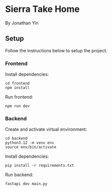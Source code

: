 # Sierra Take Home

By Jonathan Yin



## Setup
Follow the instructions below to setup the project.
### Frontend
Install dependencies:

```
cd frontend
npm install
```

Run frontend:
```
npm run dev
```

### Backend
Create and activate virtual environment:

```
cd backend
python3.12 -m venv env
source env/bin/activate
```

Install dependencies:

```
pip install -r requirements.txt
```

Run backend:

```
fastapi dev main.py
```

